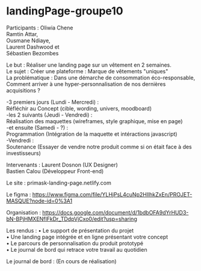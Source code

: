 # landingPage-groupe10
Participants : Oliwia Chene<br/> Ramtin Attar,<br/> Ousmane Ndiaye,<br/> Laurent Dashwood et<br/> Sébastien Bezombes

Le but : Réaliser une landing page sur un vêtement en 2 semaines.<br/>
Le sujet : Créer une plateforme : Marque de vêtements "uniques"<br/>
La problématique : Dans une démarche de consommation éco-responsable,<br/>
                   Comment arriver à une hyper-personnalisation de nos dernières acquisitions ?<br/>
                   
-3 premiers jours (Lundi - Mercredi) :<br/> Réfléchir au Concept (cible, wording, univers, moodboard)<br/>
-les 2 suivants (Jeudi - Vendredi) :<br/> Réalisation des maquettes (wireframes, style graphique, mise en page)<br/>
-et ensuite (Samedi - ?) :<br/> Programmation (Intégration de la maquette et intéractions javascript)<br/>
-Vendredi :<br/> Soutenance (Essayer de vendre notre produit comme si on était face à des investisseurs)<br/>
         
Intervenants : Laurent Dosnon (UX Designer)<br/>
               Bastien Calou (Développeur Front-end)<br/>
         
Le site :  primask-landing-page.netlify.com <br/>

Le figma :   https://www.figma.com/file/YLHjPsL4cuNp2HIlhkZxEn/PROJET-MASQUE?node-id=0%3A1 <br/>

Organisation :   https://docs.google.com/document/d/1bdbOFA9dYrHUD3-bN-BPjHMXENfIFkDr_TDdpVjCxo0/edit?usp=sharing <br/>

Les rendus : • Le support de présentation du projet<br/>
             • Une landing page intégrée et en ligne présentant votre concept<br/>
             • Le parcours de personnalisation du produit prototypé<br/>
             • Le journal de bord qui retrace votre travail au quotidien<br/>
             
Le journal de bord : (En cours de réalisation)

